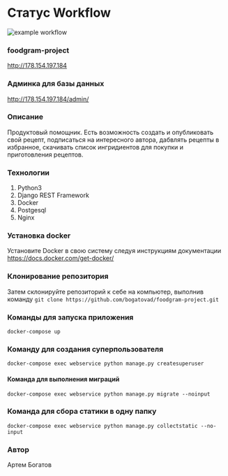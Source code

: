 # Статус Workflow
![example workflow](https://github.com/bogatovad/foodgram-project/actions/workflows/foodgram_workflow.yml/badge.svg)
### foodgram-project
http://178.154.197.184
### Админка для базы данных
http://178.154.197.184/admin/
### Описание
Продуктовый помощник.
Есть возможность создать и опубликовать свой рецепт,
подписаться на интересного автора, дабвлять рецепты в избранное,
скачивать список ингридиентов для покупки и приготовления рецептов.
### Технологии
1. Python3
2. Django REST Framework
3. Docker
4. Postgesql
5. Nginx
### Установка docker
Установите Docker в свою систему следуя инструкциям документации
https://docs.docker.com/get-docker/
### Клонирование репозитория
Затем склонируйте репозиторий к себе на компьютер, выполнив команду
```git clone https://github.com/bogatovad/foodgram-project.git```
### Команды для запуска приложения
```docker-compose up```
### Команду для создания суперпользователя
```docker-compose exec webservice python manage.py createsuperuser```
#### Команда для выполнения миграций
```docker-compose exec webservice python manage.py migrate --noinput```
### Команда для сбора статики в одну папку
```docker-compose exec webservice python manage.py collectstatic --no-input```
### Автор
Артем Богатов
